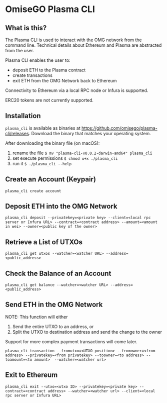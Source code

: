 # OmiseGO Plasma CLI

## What is this?

The Plasma CLI is used to interact with the OMG network from the command line. Technical details about Ethereum and Plasma are abstracted from the user.

Plasma CLI enables the user to:
* deposit ETH to the Plasma contract
* create transactions
* exit ETH from the OMG Network back to Ethereum

Connectivity to Ethereum via a local RPC node or Infura is supported.

ERC20 tokens are not currently supported.

## Installation

`plasma_cli` is available as binaries at https://github.com/omisego/plasma-cli/releases. Download the binary that matches your operating system.

After downloading the binary file (on macOS):
1. rename the file `$ mv "plasma-cli-v0.0.2-darwin-amd64" plasma_cli`
2. set execute permissions `$ chmod u+x ./plasma_cli`
3. run it `$ ./plasma_cli --help`

## Create an Account (Keypair)

```
plasma_cli create account
```

## Deposit ETH into the OMG Network

```
plasma_cli deposit --privatekey=<private key> --client=<local rpc server or Infura URL> --contract=<contract address> --amount=<amount in wei> --owner=<public key of the owner>
```


## Retrieve a List of UTXOs

```
plasma_cli get utxos --watcher=<watcher URL> --address=<public_address>
```

## Check the Balance of an Account

```
plasma_cli get balance --watcher=<watcher URL> --address=<public_address>
```

## Send ETH in the OMG Network

NOTE: This function will either
1. Send the entire UTXO to an address, or
2. Split the UTXO to destination address and send the change to the owner

Support for more complex payment transactions will come later.

```
plasma_cli transaction --fromutxo=<UTXO position> --fromowner=<from address> --privatekey=<from privatekey> --toowner=<to address> --toamount=<to amount>  --watcher=<watcher url>
```

## Exit to Ethereum

```
plasma_cli exit --utxo=<utxo ID> --privatekey=<private key> --contract=<contract address> --watcher=<watcher url> --client=<local rpc server or Infura URL>
```
